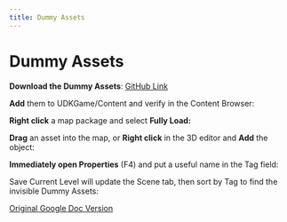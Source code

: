```yaml
---
title: Dummy Assets
---
```

# Dummy Assets

**Download the Dummy Assets**: [GitHub Link](https://github.com/RocketLeagueMapmaking/RL_DummyAssets)

**Add** them to UDKGame/Content and verify in the Content Browser:

<InlineImageComponent src=/images/cheatsheets/dummyassets/image6.png />

**Right click** a map package and select **Fully Load:**

<InlineImageComponent src=/images/cheatsheets/dummyassets/image2.png />

**Drag** an asset into the map, or **Right click** in the 3D editor and **Add** the object:

**Immediately open Properties** (F4) and put a useful name in the Tag field:

<InlineImageComponent src=/images/cheatsheets/dummyassets/image1.png />

Save Current Level will update the Scene tab, then sort by Tag to find the invisible Dummy Assets:

<InlineImageComponent src=/images/cheatsheets/dummyassets/image3.png />

[Original Google Doc Version](https://docs.google.com/document/d/1SvcFfWTiwOggSsmHRC8rTBNQlf2_47Ah7jk_Knp88Cs/edit?usp=sharing)